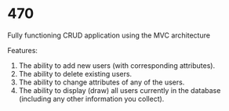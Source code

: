 # 470

Fully functioning CRUD application using the MVC architecture

Features:
1. The ability to add new users (with corresponding attributes).
2. The ability to delete existing users.
3. The ability to change attributes of any of the users.
4. The ability to display (draw) all users currently in the database (including any other
information you collect). 

